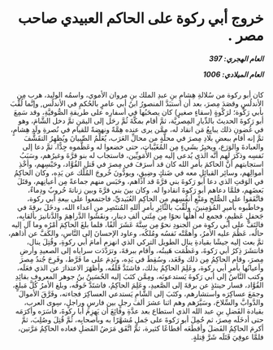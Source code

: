 <h1 dir="rtl">خروج أبي ركوة على الحاكم العبيدي صاحب مصر .</h1>

<h5 dir="rtl">العام الهجري:  397

العام الميلادي: 1006

</h5>

<p dir="rtl">كان أبو ركوة من سُلالةِ هِشامِ بنِ عبدِ الملك بنِ مروان الأموي، واسمُه الوليد، هرب مِن الأندلُسِ وقصَدَ مِصرَ، بعد أن استبَدَّ المنصورُ ابنُ أبي عامرٍ بالحُكمِ في الأندلُس, وإنَّما لُقِّبَ بأبي رَكْوة؛ لرَكْوةٍ (سقاءٍ صغيرٍ) كان يصحَبُها في أسفارِه على طريقةِ الصُّوفيَّةِ، وقد سَمِعَ أبو رَكوةَ الحديثَ بالدِّيارِ المِصريَّة، ثمَّ أقام بمكَّةَ ثُمَّ رحَل إلى اليمَنِ ثمَّ دخل الشَّامَ، وهو في غُضونِ ذلك يبايِعُ مَن انقاد له، ممَّن يرى عنده هِمَّةً ونهضةً للقيام في نُصرةِ ولَدِ هِشامٍ، ثمَّ إنه أقام ببعضِ بلادِ مِصرَ في محلَّةٍ من محالِّ العَرَب، يُعَلِّمُ الصِّبيانَ ويُظهِرُ التقَشُّفَ والعبادةَ والوَرَع، ويخبِرُ بشَيءٍ مِن المُغَيَّبات، حتى خضعوا له وعَظَّموه جِدًّا، ثمَّ دعا إلى نَفسِه وذكَرَ لهم أنَّه الذي يُدعى إليه مِن الأُمَويِّين، فاستجاب له بنو قرَّةَ وغيرُهم، وسَبَبُ استجابتهم أنَّ الحاكمَ بأمرِ الله كان قد أسرَفَ في مِصرَ في قَتلِ القُوَّاد، وحَبْسِهم، وأخْذِ أموالِهم، وسائِر القبائِلِ معه في ضَنكٍ وضِيقٍ، ويودُّونَ خُروجَ المُلْك عن يَدِه، وكان الحاكِمُ في الوَقتِ الذي دعا أبو رَكوةَ بني قرَّةَ قد آذاهم، وحَبَس منهم جماعةً مِن أعيانِهم، وقتَلَ بَعضَهم، فلمَّا دعاهم أبو رَكوةَ انقادوا له. وكان بينَ بني قرَّةَ وبين زناتةَ حُروبٌ ودِماءٌ، فاتَّفَقوا على الصُّلحِ ومَنْعِ أنفُسِهم من الحاكِمِ العُبَيديِّ، فاجتمعوا على بيعةِ أبي ركوة، وخاطَبوه بأميرِ المُؤمِنينَ، ولُقِّبَ بالثَّائِرِ بأمرِ اللهِ المُنتَصِر من أعداء الله، ودخَلَ برقةَ في جَحفلٍ عَظيمٍ، فجمع له أهلُها نحوًا مِن مِئَتي ألفِ دينار، ونقَشُوا الدَّراهِمَ والدَّنانيرَ بألقابِه، فالتَفَّ على أبي ركوة من الجنودِ نحوٌ مِن سِتَّةَ عَشَرَ ألفًا، فلما بلغَ الحاكِمَ أمْرُه وما آل إليه حالُه، عَظُمَ عليه الأمرُ، وأهمَّتْه نَفسُه ومُلكُه، وعاود الإحسانَ إلى النَّاسِ، والكَفَّ عن أذاهم، ثمَّ بعث إليه جيشًا بقيادةِ ينال الطويل التركي الذي انهزم أمامَ أبي ركوةِ، وقُتِلَ ينال، فانتشَرَ ذِكرُ أبي رَكوةَ، وعَظُمَت هَيبتُه، وأقام ببرقةَ، وترَدَّدَت سراياه إلى الصعيدِ وأرضِ مِصرَ، وقام الحاكِمُ مِن ذلك وقَعَد، وسُقِطَ في يَدِه، ونَدِمَ على ما فَرَّط، وفَرِحَ جُندُ مِصرَ وأعيانُها بأمرِ أبي ركوة، وعَلِمَ الحاكِمُ بذلك، فاشتَدَّ قَلَقُه، وأظهَرَ الاعتذارَ عن الذي فعَلَه، وكتب النَّاسُ إلى أبي رَكوةَ يَستدعونَه، ومِمَّن كتَبَ إليه الحُسَينُ بنُ جوهر المعروف بقائِدِ القُوَّاد، فسار حينئذٍ عن برقةَ إلى الصَّعيدِ، وعَلِمَ الحاكِمُ، فاشتَدَّ خَوفُه، وبلغ الأمرُ كُلَّ مَبلغٍ، وجمَعَ عساكِرَه واستشارهم، وكتَبَ إلى الشَّامِ يَستدعي العساكِرَ فجاءته، وفَرَّقَ الأموالَ والدَّوابَّ والسِّلاحَ، وسَيَّرَهم وهم اثنا عشرَ ألفَ رجلٍ بين فارسٍ وراجلٍ، سِوى العرب، بقيادة الفَضلِ بنِ عبد الله الذي استطاع بعد عدَّةِ وقائِعَ أن يَهزِمَ أبا ركوةَ، فأسَرَه وأكرَمَه حتى أدخَلَه مِصرَ، ثم حُمِلَ أبو رَكوةَ على جَملٍ مُشهَّرًا به وبأصحابِه، ثُمَّ قُتِلَ وصُلِبَ، ثمَّ أكرمَ الحاكِمُ الفَضلَ وأقطَعَه أقطاعًا كثيرة، ثمَّ اتَّفَق مَرَضُ الفَضلِ فعاده الحاكِمُ مَرَّتين، فلمَّا عوفِيَ قَتَلَه شَرَّ قِتلةٍ.</p></br>
